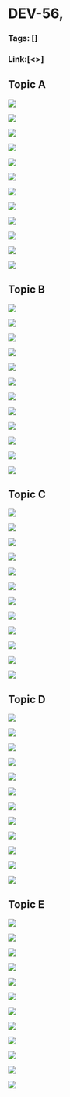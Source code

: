# DEV-56,
### Tags: []
### Link:[<>]

## Topic A
![](../images/DEV-56/DEV-56-A1.png)

![](../images/DEV-56/DEV-56-A2.png)

![](../images/DEV-56/DEV-56-A3.png)

![](../images/DEV-56/DEV-56-A4.png)

![](../images/DEV-56/DEV-56-A5.png)

![](../images/DEV-56/DEV-56-A6.png)

![](../images/DEV-56/DEV-56-A7.png)

![](../images/DEV-56/DEV-56-A8.png)

![](../images/DEV-56/DEV-56-A9.png)

![](../images/DEV-56/DEV-56-A10.png)

![](../images/DEV-56/DEV-56-A11.png)

![](../images/DEV-56/DEV-56-A12.png)

## Topic B
![](../images/DEV-56/DEV-56-B1.png)

![](../images/DEV-56/DEV-56-B2.png)

![](../images/DEV-56/DEV-56-B3.png)

![](../images/DEV-56/DEV-56-B4.png)

![](../images/DEV-56/DEV-56-B5.png)

![](../images/DEV-56/DEV-56-B6.png)

![](../images/DEV-56/DEV-56-B7.png)

![](../images/DEV-56/DEV-56-B8.png)

![](../images/DEV-56/DEV-56-B9.png)

![](../images/DEV-56/DEV-56-B10.png)

![](../images/DEV-56/DEV-56-B11.png)

![](../images/DEV-56/DEV-56-B12.png)

## Topic C
![](../images/DEV-56/DEV-56-C1.png)

![](../images/DEV-56/DEV-56-C2.png)

![](../images/DEV-56/DEV-56-C3.png)

![](../images/DEV-56/DEV-56-C4.png)

![](../images/DEV-56/DEV-56-C5.png)

![](../images/DEV-56/DEV-56-C6.png)

![](../images/DEV-56/DEV-56-C7.png)

![](../images/DEV-56/DEV-56-C8.png)

![](../images/DEV-56/DEV-56-C9.png)

![](../images/DEV-56/DEV-56-C10.png)

![](../images/DEV-56/DEV-56-C11.png)

![](../images/DEV-56/DEV-56-C12.png)

## Topic D
![](../images/DEV-56/DEV-56-D1.png)

![](../images/DEV-56/DEV-56-D2.png)

![](../images/DEV-56/DEV-56-D3.png)

![](../images/DEV-56/DEV-56-D4.png)

![](../images/DEV-56/DEV-56-D5.png)

![](../images/DEV-56/DEV-56-D6.png)

![](../images/DEV-56/DEV-56-D7.png)

![](../images/DEV-56/DEV-56-D8.png)

![](../images/DEV-56/DEV-56-D9.png)

![](../images/DEV-56/DEV-56-D10.png)

![](../images/DEV-56/DEV-56-D11.png)

![](../images/DEV-56/DEV-56-D12.png)

## Topic E
![](../images/DEV-56/DEV-56-E1.png)

![](../images/DEV-56/DEV-56-E2.png)

![](../images/DEV-56/DEV-56-E3.png)

![](../images/DEV-56/DEV-56-E4.png)

![](../images/DEV-56/DEV-56-E5.png)

![](../images/DEV-56/DEV-56-E6.png)

![](../images/DEV-56/DEV-56-E7.png)

![](../images/DEV-56/DEV-56-E8.png)

![](../images/DEV-56/DEV-56-E9.png)

![](../images/DEV-56/DEV-56-E10.png)

![](../images/DEV-56/DEV-56-E11.png)

![](../images/DEV-56/DEV-56-E12.png)

